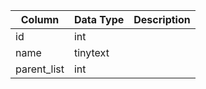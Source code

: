 | Column      | Data Type | Description |
| ----------- | --------- | ----------- |
| id          | int       |             |
| name        | tinytext  |             |
| parent_list | int       |             |